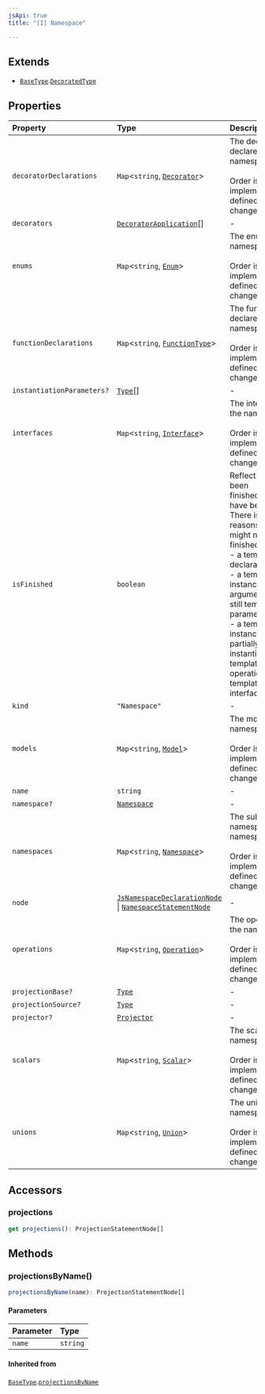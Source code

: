 ```yaml
---
jsApi: true
title: "[I] Namespace"

---
```

## Extends

- [`BaseType`](BaseType.md).[`DecoratedType`](DecoratedType.md)

## Properties

| Property | Type | Description | Inheritance |
| :------ | :------ | :------ | :------ |
| `decoratorDeclarations` | `Map`<`string`, [`Decorator`](Decorator.md)\> | The decorators declared in the namespace.<br /><br />Order is implementation-defined and may change. | - |
| `decorators` | [`DecoratorApplication`](DecoratorApplication.md)[] | - | [`DecoratedType`](DecoratedType.md).`decorators` |
| `enums` | `Map`<`string`, [`Enum`](Enum.md)\> | The enums in the namespace.<br /><br />Order is implementation-defined and may change. | - |
| `functionDeclarations` | `Map`<`string`, [`FunctionType`](FunctionType.md)\> | The functions declared in the namespace.<br /><br />Order is implementation-defined and may change. | - |
| `instantiationParameters?` | [`Type`](../type-aliases/Type.md)[] | - | [`BaseType`](BaseType.md).`instantiationParameters` |
| `interfaces` | `Map`<`string`, [`Interface`](Interface.md)\> | The interfaces in the namespace.<br /><br />Order is implementation-defined and may change. | - |
| `isFinished` | `boolean` | Reflect if a type has been finished(Decorators have been called).<br />There is multiple reasons a type might not be finished:<br />- a template declaration will not<br />- a template instance that argument that are still template parameters<br />- a template instance that is only partially instantiated(like a templated operation inside a templated interface) | [`BaseType`](BaseType.md).`isFinished` |
| `kind` | `"Namespace"` | - | [`BaseType`](BaseType.md).`kind` |
| `models` | `Map`<`string`, [`Model`](Model.md)\> | The models in the namespace.<br /><br />Order is implementation-defined and may change. | - |
| `name` | `string` | - | - |
| `namespace?` | [`Namespace`](Namespace.md) | - | - |
| `namespaces` | `Map`<`string`, [`Namespace`](Namespace.md)\> | The sub-namespaces in the namespace.<br /><br />Order is implementation-defined and may change. | - |
| `node` | [`JsNamespaceDeclarationNode`](JsNamespaceDeclarationNode.md) \| [`NamespaceStatementNode`](NamespaceStatementNode.md) | - | [`BaseType`](BaseType.md).`node` |
| `operations` | `Map`<`string`, [`Operation`](Operation.md)\> | The operations in the namespace.<br /><br />Order is implementation-defined and may change. | - |
| `projectionBase?` | [`Type`](../type-aliases/Type.md) | - | [`BaseType`](BaseType.md).`projectionBase` |
| `projectionSource?` | [`Type`](../type-aliases/Type.md) | - | [`BaseType`](BaseType.md).`projectionSource` |
| `projector?` | [`Projector`](Projector.md) | - | [`BaseType`](BaseType.md).`projector` |
| `scalars` | `Map`<`string`, [`Scalar`](Scalar.md)\> | The scalars in the namespace.<br /><br />Order is implementation-defined and may change. | - |
| `unions` | `Map`<`string`, [`Union`](Union.md)\> | The unions in the namespace.<br /><br />Order is implementation-defined and may change. | - |

## Accessors

### projections

```ts
get projections(): ProjectionStatementNode[]
```

## Methods

### projectionsByName()

```ts
projectionsByName(name): ProjectionStatementNode[]
```

#### Parameters

| Parameter | Type |
| :------ | :------ |
| `name` | `string` |

#### Inherited from

[`BaseType`](BaseType.md).[`projectionsByName`](BaseType.md#projectionsbyname)
